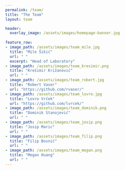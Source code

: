 ```yaml
---
permalink: /team/
title: "The Team"
layout: team

header:
  overlay_image: /assets/images/homepage-banner.jpg
  
feature_row:
- image_path: /assets/images/team_mile.jpg
  title: "Mile Šikić"
  url: " "
  excerpt: "Head of Laboratory"
- image_path: /assets/images/team_kresimir.png
  title: "Krešimir Križanović"
  url: " "
- image_path: /assets/images/team_robert.jpg
  title: "Robert Vaser"
  url: "https://github.com/rvaser/"
- image_path: /assets/images/team_lovro.jpg
  title: "Lovro Vrček"
  url: "https://github.com/lvrcek/"
- image_path: /assets/images/team_dominik.png
  title: "Dominik Stanojević"
  url: " "
- image_path: /assets/images/team_josip.png
  title: "Josip Maric"
  url: " "
- image_path: /assets/images/team_filip.png
  title: "Filip Bosnić"
  url: " "
- image_path: /assets/images/team_megan.png
  title: "Megan Huang"
  url: " "
---
```

